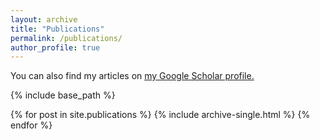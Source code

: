 ```yaml
---
layout: archive
title: "Publications"
permalink: /publications/
author_profile: true
---
```


You can also find my articles on <u><a href="https://scholar.google.com/citations?user=Q_RhBA8AAAAJ&hl=en&oi=ao">my Google Scholar profile</a>.</u>

{% include base_path %}

{% for post in site.publications %}
  {% include archive-single.html %}
{% endfor %}  
